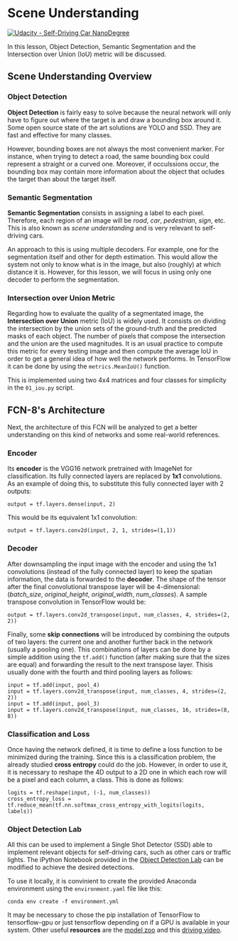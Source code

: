 # Scene Understanding

[![Udacity - Self-Driving Car NanoDegree](https://s3.amazonaws.com/udacity-sdc/github/shield-carnd.svg)](http://www.udacity.com/drive)

In this lesson, Object Detection, Semantic Segmentation and the Intersection over Union (IoU) metric will be discussed.

## Scene Understanding Overview
### Object Detection
**Object Detection** is fairly easy to solve because the neural network will only have to figure out where the target is and draw a bounding box around it. Some open source state of the art solutions are YOLO and SSD. They are fast and effective for many classes.

However, bounding boxes are not always the most convenient marker. For instance, when trying to detect a road, the same bounding box could represent a straight or a curved one. Moreover, if occulssions occur, the bounding box may contain more information about the object that ocludes the target than about the target itself.

### Semantic Segmentation
**Semantic Segmentation** consists in assigning a label to each pixel. Therefore, each region of an image will be *road*, *car*, *pedestrian*, *sign*, etc. This is also known as *scene understanding* and is very relevant to self-driving cars.

An approach to this is using multiple decoders. For example, one for the segmentation itself and other for depth estimation. This would allow the system not only to know what is in the image, but also (roughly) at which distance it is. However, for this lesson, we will focus in using only one decoder to perform the segmentation.

### Intersection over Union Metric
Regarding how to evaluate the quality of a segmentated image, the **Intersection over Union** metric (IoU) is widely used. It consists on dividing the intersection by the union sets of the ground-truth and the predicted masks of each object. The number of pixels that compose the intersection and the union are the used magnitudes. It is an usual practice to compute this metric for every testing image and then compute the average IoU in order to get a general idea of how well the network performs. In TensorFlow it can be done by using the `metrics.MeanIoU()` function.

This is implemented using two 4x4 matrices and four classes for simplicity in the `01_iou.py` script.


## FCN-8's Architecture
Next, the architecture of this FCN will be analyzed to get a better understanding on this kind of networks and some real-world references.

### Encoder
Its **encoder** is the VGG16 network pretrained with ImageNet for classification. Its fully connected layers are replaced by **1x1** convolutions. As an example of doing this, to substitute this fully connected layer with 2 outputs:

```
output = tf.layers.dense(input, 2)
```

This would be its equivalent 1x1 convolution:

```
output = tf.layers.conv2d(input, 2, 1, strides=(1,1))
```

### Decoder
After downsampling the input image with the encoder and using the 1x1 convolutions (instead of the fully connected layer) to keep the spatian information, the data is forwarded to the **decoder**. The shape of the tensor after the final convolutional transpose layer will be 4-dimensional: (*batch_size*, *original_height*, *original_width*, *num_classes*). A sample transpose convolution in TensorFlow would be:

```
output = tf.layers.conv2d_transpose(input, num_classes, 4, strides=(2, 2))
```

Finally, some **skip connections** will be introduced by combining the outputs of two layers: the current one and another further back in the network (usually a pooling one). This combinations of layers can be done by a simple addition using the `tf.add()` function (after making sure that the sizes are equal) and forwarding the result to the next transpose layer. Thisis usually done with the fourth and third pooling layers as follows:

```
input = tf.add(input, pool_4)
input = tf.layers.conv2d_transpose(input, num_classes, 4, strides=(2, 2))
input = tf.add(input, pool_3)
input = tf.layers.conv2d_transpose(input, num_classes, 16, strides=(8, 8))
```

### Classification and Loss
Once having the network defined, it is time to define a loss function to be minimized during the training. Since this is a classification problem, the already studied **cross entropy** could do the job. However, in order to use it, it is necessary to reshape the 4D output to a 2D one in which each row will be a pixel and each column, a class. This is done as follows:

```
logits = tf.reshape(input, (-1, num_classes))
cross_entropy_loss = tf.reduce_mean(tf.nn.softmax_cross_entropy_with_logits(logits, labels))
```

### Object Detection Lab
All this can be used to implement a Single Shot Detector (SSD) able to implement relevant objects for self-driving cars, such as other cars or traffic lights. The iPython Notebook provided in the [Object Detection Lab](https://github.com/udacity/CarND-Object-Detection-Lab) can be modified to achieve the desired detections.

To use it locally, it is convinient to create the provided Anaconda environment using the `environment.yaml` file like this: 

```
conda env create -f environment.yml
```

It may be necessary to chose the pip installation of TensorFlow to tensorflow-gpu or just tensorflow depending on if a GPU is available in your system. Other useful **resources** are the [model zoo](https://github.com/tensorflow/models/blob/master/research/object_detection/g3doc/detection_model_zoo.md) and this [driving video](https://s3-us-west-1.amazonaws.com/udacity-selfdrivingcar/advanced_deep_learning/driving.mp4).


